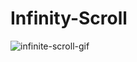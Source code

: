 # Infinity-Scroll
![infinite-scroll-gif](https://github.com/jhoan2/Infinity-Scroll/blob/master/infinitescroll.gif)
